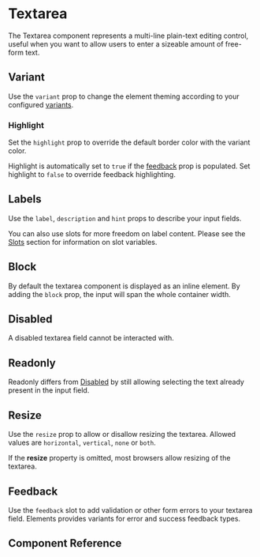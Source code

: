 # Textarea <Tag text="<ETextarea>" />

The Textarea component represents a multi-line plain-text editing control, useful when you want to allow users to enter a sizeable amount of free-form text.

<Snippet :code="example" />

## Variant

Use the `variant` prop to change the element theming according to your configured [variants](/theme/variants).

<Snippet :code="variants" class="wrap" />

### Highlight

Set the `highlight` prop to override the default border color with the variant color.

<Snippet :code="highlight" class="wrap" />

Highlight is automatically set to `true` if the [feedback](#feedback) prop is populated. Set highlight to `false` to override feedback highlighting.

<Snippet :code="highlightFeedback" class="wrap" />

## Labels

Use the `label`, `description` and `hint` props to describe your input fields.

<Snippet :code="labels" class="wrap" />

You can also use slots for more freedom on label content. Please see the [Slots](#slots) section for information on slot variables.

<Snippet :code="labelsSlots" class="wrap" />

## Block

By default the textarea component is displayed as an inline element. By adding the `block` prop, the input will span the whole container width.

<Snippet :code="block" class="wrap" />

## Disabled

A disabled textarea field cannot be interacted with.

<Snippet :code="disabled" class="wrap" />

## Readonly

Readonly differs from [Disabled](#disabled) by still allowing selecting the text already present in the input field.

<Snippet :code="readonly" class="wrap" />

## Resize

Use the `resize` prop to allow or disallow resizing the textarea. Allowed values
are `horizontal`, `vertical`, `none` or `both`.

If the **resize** property is omitted, most browsers allow resizing of the
textarea.

<Snippet :code="resize" class="wrap" />

## Feedback

Use the `feedback` slot to add validation or other form errors to your textarea field. Elements provides variants for error and success feedback types.

<Snippet :code="feedback" class="wrap" />

## Component Reference

<ComponentReference src="ETextarea" />

<script lang="ts" setup>
const example = `<ETextarea label="Textarea" hint="Please enter something here." />`

const variants = `
<ETextarea variant="primary" placeholder="Primary" />
<ETextarea variant="secondary" placeholder="Secondary" />
`

const highlight = `
<ETextarea highlight variant="primary" placeholder="Primary" />
<ETextarea highlight variant="secondary" placeholder="Secondary" />
`

const highlightFeedback = `
<ETextarea feedback="Error!" placeholder="Feedback"/>
<ETextarea :highlight="false" feedback="Error!" placeholder="Override"/>
`

const labels = `
<ETextarea 
  label="Label"
  description="Description"
  hint="Hint"
  placeholder="Placeholder"
/>
`

const labelsSlots = `
<ETextarea placeholder="Placeholder">
  <template #label="{ id }">
    <label :for="id">Label</label>
  </template>
  <template #description>
    <span style="color: var(--primary-color)" v-text="'Description'" />
  </template>
  <template #hint>
    <span style="color: var(--primary-color)" v-text="'Hint'" />
  </template>
</ETextarea>
`

const block = `
<ETextarea block label="Block" />
`

const disabled = `
<ETextarea disabled placeholder="Disabled" />`

const readonly = `
<template>
  <ETextarea v-model="text" readonly />
</template>

<script>
export default {
  data() {
    return {
      text: "Value"
    }
  }
}
<\/script>
`

const resize = `
<ETextarea resize="both" placeholder="Both" />
<ETextarea resize="horizontal" placeholder="Horizontal" />
<ETextarea resize="vertical" placeholder="Vertical" />
<ETextarea resize="none" placeholder="None" />
<ETextarea placeholder="Not set" />
`

const feedback = `
<ETextarea label="Textarea" block feedback="Bad!" />
`
</script>

